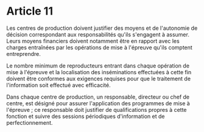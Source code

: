 # Article 11

Les centres de production doivent justifier des moyens et de l'autonomie de décision correspondant aux responsabilités qu'ils s'engagent à assumer. Leurs moyens financiers doivent notamment être en rapport avec les charges entraînées par les opérations de mise à l'épreuve qu'ils comptent entreprendre.

Le nombre minimum de reproducteurs entrant dans chaque opération de mise à l'épreuve et la localisation des inséminations effectuées à cette fin doivent être conformes aux exigences requises pour que le traitement de l'information soit effectué avec efficacité.

Dans chaque centre de production, un responsable, directeur ou chef de centre, est désigné pour assurer l'application des programmes de mise à l'épreuve ; ce responsable doit justifier de qualifications propres à cette fonction et suivre des sessions périodiques d'information et de perfectionnement.
